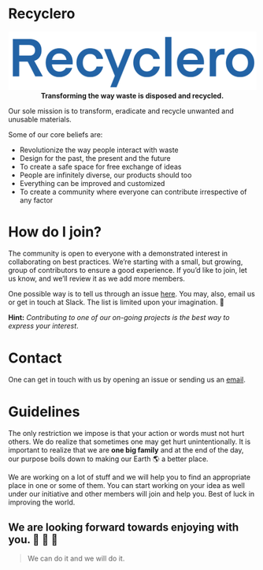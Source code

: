 # Recyclero

<p align="center">
<img alt="Recyclero" src="assets/recyclero.png"><br>
<b>Transforming the way waste is disposed and recycled.</b><br>
</p>

Our sole mission is to transform, eradicate and recycle unwanted and unusable materials.

Some of our core beliefs are:
* Revolutionize the way people interact with waste
* Design for the past, the present and the future
* To create a safe space for free exchange of ideas
* People are infinitely diverse, our products should too
* Everything can be improved and customized
* To create a community where everyone can contribute irrespective of any factor

# How do I join?

The community is open to everyone with a demonstrated interest in collaborating on best practices. We’re starting with a small, but growing, group of contributors to ensure a good experience. If you’d like to join, let us know, and we’ll review it as we add more members.

One possible way is to tell us through an issue [here](https://github.com/Recyclero/Recyclero/issues/new). You may, also, email us or get in touch at Slack. The list is limited upon your imagination. :rocket:

**Hint:** _Contributing to one of our on-going projects is the best way to express your interest_.

# Contact

One can get in touch with us by opening an issue or sending us an [email](mailto:hello@recyclero.com).

# Guidelines

The only restriction we impose is that your action or words must not hurt others. We do realize that sometimes one may get hurt unintentionally. It is important to realize that we are **one big family** and at the end of the day, our purpose boils down to making our Earth :earth_americas: a better place.

We are working on a lot of stuff and we will help you to find an appropriate place in one or some of them. You can start working on your idea as well under our initiative and other members will join and help you. Best of luck in improving the world.

## We are looking forward towards enjoying with you. :wine_glass: :cake: :dancer: 

> We can do it and we will do it. 
